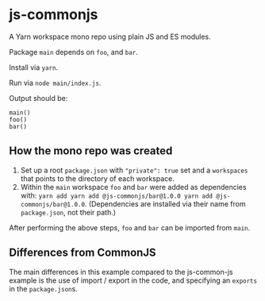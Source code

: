 # js-commonjs

A Yarn workspace mono repo using plain JS and ES modules.

Package `main` depends on `foo`, and `bar`.

Install via `yarn`.

Run via `node main/index.js`.

Output should be:

```
main()
foo()
bar()
```

## How the mono repo was created

1. Set up a root `package.json` with `"private": true` set and a `workspaces` that points to the directory of each workspace.
2. Within the `main` workspace `foo` and `bar` were added as dependencies with: `yarn add yarn add @js-commonjs/bar@1.0.0 yarn add @js-commonjs/bar@1.0.0`. (Dependencies are installed via their name from `package.json`, not their path.)

After performing the above steps, `foo` and `bar` can be imported from `main`.

## Differences from CommonJS

The main differences in this example compared to the js-common-js example is the use of import / export in the code, and specifying an `exports` in the `package.json`s.

